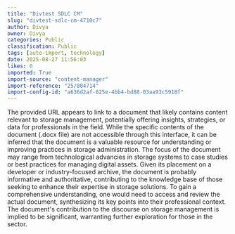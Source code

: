 ```yaml
---
title: "Divtest SDLC CM"
slug: "divtest-sdlc-cm-4710c7"
author: Divya
owner: Divya
categories: Public
classification: Public
tags: [auto-import, technology]
date: 2025-08-27 11:56:03
likes: 0
imported: True 
import-source: "content-manager"
import-reference: "25/804714"
import-config-id: "a636d2af-825e-4bb4-bd88-03aa93c5918f"
---
```


The provided URL appears to link to a document that likely contains content relevant to storage management, potentially offering insights, strategies, or data for professionals in the field. While the specific contents of the document (.docx file) are not accessible through this interface, it can be inferred that the document is a valuable resource for understanding or improving practices in storage administration. The focus of the document may range from technological advancies in storage systems to case studies or best practices for managing digital assets. Given its placement on a developer or industry-focused archive, the document is probably informative and authoritative, contributing to the knowledge base of those seeking to enhance their expertise in storage solutions. To gain a comprehensive understanding, one would need to access and review the actual document, synthesizing its key points into their professional context. The document's contribution to the discourse on storage management is implied to be significant, warranting further exploration for those in the sector.